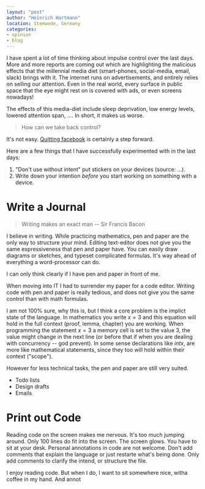 ```yaml
---
layout: "post"
author: "Heinrich Hartmann"
location: Stemwede, Germany
categories:
- opinion
- blog
---
```


I have spent a lot of time thinking about impulse control over the last days.
More and more reports are coming out which are highlighting the malicious effects that the millennial media diet (smart-phones, social-media, email, slack) brings with it.
The internet runs on advertisements, and entirely relies on selling our attention.
Even in the real world, every surface in public space that the eye might rest on is covered with ads, or even screens nowadays!

The effects of this media-diet include sleep deprivation, low energy levels, lowered attention span, ....
In short, it makes us worse.

> How can we take back control?

It's not easy.
[Quitting facebook](http://heinrichhartmann.com/blog/2017/12/31/Quitting-Facebook.html) is certainly a step forward.

Here are a few things that I have successfully experimented with in the last days:

1. "Don't use without intent" put stickers on your devices (source: ...).
2. Write down your intention *before* you start working on something with a device.


# Write a Journal

> Writing makes an exact man -- Sir Francis Bacon

I believe in writing.
While practicing mathematics, pen and paper are the only way to structure your mind.
Editing text-editor does not give you the same expressiveness that pen and paper have.
You can easily draw diagrams or sketches, and typeset complicated formulas.
It's way ahead of everything a word-processor can do.

I can only think clearly if I have pen and paper in front of me.

When moving into IT I had to surrender my paper for a code editor.
Writing code with pen and paper is really tedious, and does not give you the same control than with math formulas.

I am not 100% sure, why this is, but I think a core problem is the implict state of the language.
In mathematics you write $x=3$ and this equation will hold in the full context (proof, lemma, chapter) you are working.
When programming the statement $x=3$ a memory cell is set to the value 3, the value might change in the next line (or before that if when you are dealing with concurrency -- god prevent).
In some sense declarations like $int x$, are more like mathematical statements, since they too will hold within their context ("scope").

However for less technical tasks, the pen and paper are still very suited.

* Todo lists
* Design drafts
* Emails

# Print out Code

Reading code on the screen makes me nervous.
It's too much jumping around.
Only 100 lines do fit into the screen.
The screen glows.
You have to sit at your desk.
Personal annotations in code are not welcome.
Don't add comments that explain the language or just restarte what's being done.
Only add comments to clarify the intend, or structure the file.

I enjoy reading code.
But when I do, I want to sit somewhere nice, witha coffee in my hand.
And annot
